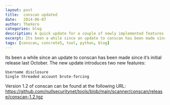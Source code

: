 ```yaml
---
layout: post
title:  conscan updated
date:   2014-06-07
author: TheXero
categories: blog
description: A quick update for a couple of newly implemented features into the ConScan Concrete5 black-box vulnerability scanner.
excerpt: Its been a while since an update to conscan has been made since it’s initial release last October. The new update introduces two new features Username disclosureSingle threaded account brute-forcing...
tags: [conscan, concrete5, tool, python, blog]
---
```


Its been a while since an update to conscan has been made since it’s initial release last October. The new update introduces two new features:

    Username disclosure
    Single threaded account brute-forcing 

Version 1.2 of conscan can be found at the following URL: <a href="https://github.com/nullsecuritynet/tools/blob/main/scanner/conscan/release/conscan-1.2.tgz" target="_blank">https://github.com/nullsecuritynet/tools/blob/main/scanner/conscan/release/conscan-1.2.tgz</a>
